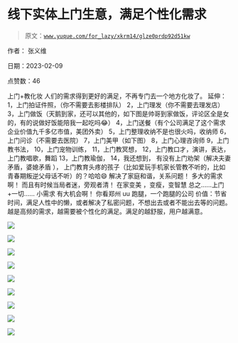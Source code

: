 # 线下实体上门生意，满足个性化需求

> 原文：[`www.yuque.com/for_lazy/xkrm14/glze0prdp92d51kw`](https://www.yuque.com/for_lazy/xkrm14/glze0prdp92d51kw)

作者： 张义维

日期：2023-02-09

点赞数：46

上门+教化妆 人们的需求得到更好的满足，不再专门去一个地方化妆了。 延伸： 1，上门拍证件照，（你不需要去影楼排队） 2，上门理发（你不需要去理发店） 3，上门做饭（天鹅到家，还可以其他的，如下图是帅哥到家做饭，评论区全是女的，有的说做好饭能陪我一起吃吗😂） 4，上门送餐（有个公司满足了这个需求企业价值九千多亿市值，美团外卖） 5，上门整理收纳不是也很火吗，收纳师 6，上门问诊（不需要去医院） 7，上门美甲（如下图） 8，上门心理咨询师 9，上门教书法， 10，上门宠物训练， 11，上门教冥想， 12，上门教口才，演讲，表达， 上门教唱歌，舞蹈 13，上门教瑜伽， 14，我还想到， 有没有上门劝架（解决夫妻矛盾，婆媳矛盾 ）， 上门教育头疼的孩子（比如爱玩手机家长管教不听的，比如青春期叛逆父母话不听）的？哈哈😄 解决了家庭和谐，关系问题！ 多大的需求啊！ 而且有时候当局者迷，旁观者清！ 在家变美 ，变瘦，变智慧 总之……上门+一切…… 小需求 有大机会啊！ 你看郑州 uu 跑腿，一个跑腿的公司 价值：节省时间，满足人性中的懒，或者解决了私密问题，不想出去或者不能出去等的问题。 越是高频的需求，越需要被个性化的满足。满足的越舒服，用户越满意。

![](img/f97a9b8629d9c2201ccdb1142d783068.png)  

![](img/4f031d1a4bd43f0a1ebd10d746c83240.png)  

![](img/7b7b23f331aff00826569f94f999986c.png)

![](img/48bb3a6536d9897808a9c4e0766beebb.png)

![](img/468b88e16a37eaa685f59f1d3e0ef6a3.png)

![](img/4187e6c42121f786a70f972da3b6dd8d.png)

![](img/2c455d379bf7564c571b6a9c59d5d5e9.png)

![](img/b9cbb57f62335d35edd33912006ccc3b.png)

![](img/48dea96ee0a75df872a14928d00e51c6.png)  

